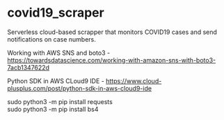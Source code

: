 # covid19_scraper
Serverless cloud-based scrapper that monitors COVID19 cases and send notifications on case numbers.

Working with AWS SNS and boto3 -
https://towardsdatascience.com/working-with-amazon-sns-with-boto3-7acb1347622d

Python SDK in AWS CLoud9 IDE - https://www.cloud-plusplus.com/post/python-sdk-in-aws-cloud9-ide

 sudo python3 -m pip install requests  
 sudo python3 -m pip install bs4 
 
